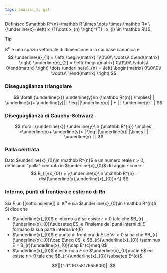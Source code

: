```yaml
---
tags: analisi_2, gal
---
```


Definisco $\mathbb R^{n}=\mathbb R \times \dots \times \mathbb R= \{\underline{x}=\left( x_{1}\dots x_{n} \right)^{T} : x_{i} \in \mathbb R\}$

>[!tip]
>$\mathbb R^{n}$ è uno spazio vettoriale di dimensione n la cui base canonica è
>$$
>\underline{e}_{1} = \left( \begin{matrix} 1\\0\\0\\ \vdots\\ 0\end{matrix} \right) 
>\underline{e}_{2} = \left( \begin{matrix} 0\\1\\0\\ \vdots\\ 0\end{matrix} \right) 
>\dots
>\underline{e}_{n} = \left( \begin{matrix} 0\\0\\0\\ \vdots\\ 1\end{matrix} \right) 
>$$

### Diseguaglianza triangolare
$$
\forall {\underline{x}} \underline{y}\in  {\mathbb  R^{n}} \implies| | \underline{x}+ \underline{y}| | \leq ||\underline{x}| | + | | \underline{y} | |
$$

### Diseguaglianza di Cauchy-Schwarz
$$
\forall {\underline{x}} \underline{y}\in  {\mathbb  R^{n}} \implies|  <\underline{x}+ \underline{y}> | \leq ||\underline{x}| |\times | | \underline{y} | |
$$
### Palla centrata

Dato $\underline{x}_{0}\in \mathbb R^{n}$ e un numero reale $r>0$, definiamo "palla" centrata in $\underline{x}_{0}$ di raggio $r$ come 
$$
B_{r}(x_{0}) = \{\underline{x}\in \mathbb  R^{n} : dist(\underline{x},\underline{x}_{0})<r\}
$$
### Interno, punti di frontiera e esterno di Rn

Sia $E$ un [[sottoinsieme]] di $\mathbb R^{n}$ e sia $\underline{x}_{0}\in \mathbb R^{n}$. Si dice che 
- $\underline{x}_{0}$ è interno a $E$ se esiste $r>0$ tale che $B_{r}(\underline{x}_{0})\subseteq E$, e l'insieme dei punti interni di $E$ formano la sua parte interna $Int(E)$
- $\underline{x}_{0}$ è punto di frontiera di $E$ se $\forall {}  {}r>0$ si ha che $B_{r}(\underline{x}_{0})\cap E\neq 0$, e $B_{r}(\underline{x}_{0}) \setminus E = B_{r}(\underline{x}_{0})\cap E^{c}\neq 0$
- $\underline{x}_{0}$ è esterno a $E$ se $\underline{x}_{0}\notin E$ ed esiste $r>0$ tale che $B_{r}(\underline{x}_{0})\subseteq E^{c}$

```math
||{"id":1675817655606}||



```
